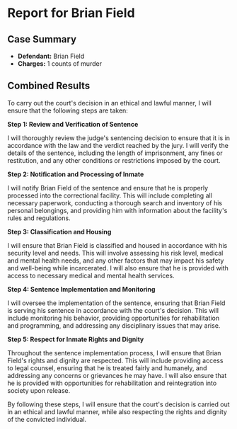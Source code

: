 
# Report for Brian Field

## Case Summary
- **Defendant:** Brian Field
- **Charges:** 1 counts of murder

## Combined Results
To carry out the court's decision in an ethical and lawful manner, I will ensure that the following steps are taken:

**Step 1: Review and Verification of Sentence**

I will thoroughly review the judge's sentencing decision to ensure that it is in accordance with the law and the verdict reached by the jury. I will verify the details of the sentence, including the length of imprisonment, any fines or restitution, and any other conditions or restrictions imposed by the court.

**Step 2: Notification and Processing of Inmate**

I will notify Brian Field of the sentence and ensure that he is properly processed into the correctional facility. This will include completing all necessary paperwork, conducting a thorough search and inventory of his personal belongings, and providing him with information about the facility's rules and regulations.

**Step 3: Classification and Housing**

I will ensure that Brian Field is classified and housed in accordance with his security level and needs. This will involve assessing his risk level, medical and mental health needs, and any other factors that may impact his safety and well-being while incarcerated. I will also ensure that he is provided with access to necessary medical and mental health services.

**Step 4: Sentence Implementation and Monitoring**

I will oversee the implementation of the sentence, ensuring that Brian Field is serving his sentence in accordance with the court's decision. This will include monitoring his behavior, providing opportunities for rehabilitation and programming, and addressing any disciplinary issues that may arise.

**Step 5: Respect for Inmate Rights and Dignity**

Throughout the sentence implementation process, I will ensure that Brian Field's rights and dignity are respected. This will include providing access to legal counsel, ensuring that he is treated fairly and humanely, and addressing any concerns or grievances he may have. I will also ensure that he is provided with opportunities for rehabilitation and reintegration into society upon release.

By following these steps, I will ensure that the court's decision is carried out in an ethical and lawful manner, while also respecting the rights and dignity of the convicted individual.
